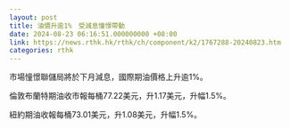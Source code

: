 ```yaml
---
layout: post
title: 油價升逾1%　受減息憧憬帶動
date: 2024-08-23 06:16:51.000000000 +08:00
link: https://news.rthk.hk/rthk/ch/component/k2/1767288-20240823.htm
categories: rthk
---
```


市場憧憬聯儲局將於下月減息，國際期油價格上升逾1%。

倫敦布蘭特期油收市報每桶77.22美元，升1.17美元，升幅1.5%。

紐約期油收報每桶73.01美元，升1.08美元，升幅1.5%。
